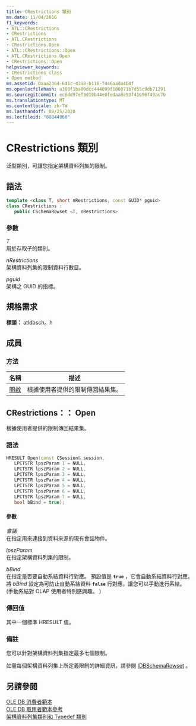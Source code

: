 ```yaml
---
title: CRestrictions 類別
ms.date: 11/04/2016
f1_keywords:
- ATL::CRestrictions
- CRestrictions
- ATL.CRestrictions
- CRestrictions.Open
- ATL::CRestrictions::Open
- ATL.CRestrictions.Open
- CRestrictions::Open
helpviewer_keywords:
- CRestrictions class
- Open method
ms.assetid: 0aaa2364-641c-4318-b110-7446aada4b4f
ms.openlocfilehash: a380f1ba00dcc444099f186071b7d55c9db71291
ms.sourcegitcommit: ec6dd97ef3d10b44e0fedaa8e53f41696f49ac7b
ms.translationtype: MT
ms.contentlocale: zh-TW
ms.lasthandoff: 08/25/2020
ms.locfileid: "88844960"
---
```

# <a name="crestrictions-class"></a>CRestrictions 類別

泛型類別，可讓您指定架構資料列集的限制。

## <a name="syntax"></a>語法

```cpp
template <class T, short nRestrictions, const GUID* pguid>
class CRestrictions :
   public CSchemaRowset <T, nRestrictions>
```

### <a name="parameters"></a>參數

*T*<br/>
用於存取子的類別。

*nRestrictions*<br/>
架構資料列集的限制資料行數目。

*pguid*<br/>
架構之 GUID 的指標。

## <a name="requirements"></a>規格需求

**標頭：** atldbsch。h

## <a name="members"></a>成員

### <a name="methods"></a>方法

| 名稱 | 描述 |
|-|-|
|[開啟](#open)|根據使用者提供的限制傳回結果集。|

## <a name="crestrictionsopen"></a><a name="open"></a> CRestrictions：： Open

根據使用者提供的限制傳回結果集。

### <a name="syntax"></a>語法

```cpp
HRESULT Open(const CSession& session,
   LPCTSTR lpszParam 1 = NULL,
   LPCTSTR lpszParam 2 = NULL,
   LPCTSTR lpszParam 3 = NULL,
   LPCTSTR lpszParam 4 = NULL,
   LPCTSTR lpszParam 5 = NULL,
   LPCTSTR lpszParam 6 = NULL,
   LPCTSTR lpszParam 7 = NULL,
   bool bBind = true);
```

#### <a name="parameters"></a>參數

*會話*<br/>
在指定用來連接到資料來源的現有會話物件。

*lpszParam*<br/>
在指定架構資料列集的限制。

*bBind*<br/>
在指定是否要自動系結資料行對應。 預設值是 **`true`** ，它會自動系結資料行對應。 將 *bBind* 設定為可防止自動系結資料 **`false`** 行對應，讓您可以手動進行系結。  (手動系結對 OLAP 使用者特別感興趣。 ) 

### <a name="return-value"></a>傳回值

其中一個標準 HRESULT 值。

### <a name="remarks"></a>備註

您可以針對架構資料列集指定最多七個限制。

如需每個架構資料列集上所定義限制的詳細資訊，請參閱 [IDBSchemaRowset](/previous-versions/windows/desktop/ms713686(v=vs.85)) 。

## <a name="see-also"></a>另請參閱

[OLE DB 消費者範本](../../data/oledb/ole-db-consumer-templates-cpp.md)<br/>
[OLE DB 取用者範本參考](../../data/oledb/ole-db-consumer-templates-reference.md)<br/>
[架構資料列集類別和 Typedef 類別](../../data/oledb/schema-rowset-classes-and-typedef-classes.md)
